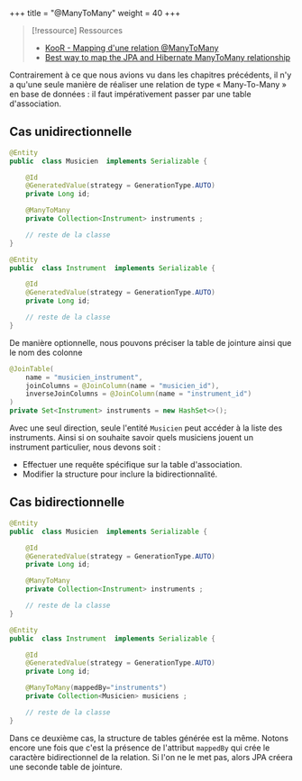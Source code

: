 +++
title = "@ManyToMany"
weight = 40
+++

> [!ressource] Ressources
> - [KooR - Mapping d'une relation @ManyToMany](https://koor.fr/Java/TutorialJEE/jee_jpa_many_to_many.wp)
> - [Best way to map the JPA and Hibernate ManyToMany relationship](https://vladmihalcea.com/the-best-way-to-use-the-manytomany-annotation-with-jpa-and-hibernate/)

Contrairement à ce que nous avions vu dans les chapitres précédents, il n'y a qu'une seule manière de réaliser une relation de type « Many-To-Many » en base de données : il faut impérativement passer par une table d'association. 

## Cas unidirectionnelle 
```java
@Entity
public  class Musicien  implements Serializable {

    @Id
    @GeneratedValue(strategy = GenerationType.AUTO)
    private Long id;

    @ManyToMany
    private Collection<Instrument> instruments ;

    // reste de la classe
}

@Entity
public  class Instrument  implements Serializable {

    @Id
    @GeneratedValue(strategy = GenerationType.AUTO)
    private Long id;

    // reste de la classe
}
```

De manière optionnelle, nous pouvons préciser la table de jointure ainsi que le nom des colonne

```java
@JoinTable(
    name = "musicien_instrument",
    joinColumns = @JoinColumn(name = "musicien_id"),
    inverseJoinColumns = @JoinColumn(name = "instrument_id")
)
private Set<Instrument> instruments = new HashSet<>();
```

Avec une seul direction, seule l'entité `Musicien` peut accéder à la liste des instruments. Ainsi si on souhaite savoir quels musiciens jouent un instrument particulier, nous devons soit :
- Effectuer une requête spécifique sur la table d'association.
- Modifier la structure pour inclure la bidirectionnalité.

## Cas bidirectionnelle
```java
@Entity
public  class Musicien  implements Serializable {

    @Id
    @GeneratedValue(strategy = GenerationType.AUTO)
    private Long id;

    @ManyToMany
    private Collection<Instrument> instruments ;

    // reste de la classe
}

@Entity
public  class Instrument  implements Serializable {

    @Id
    @GeneratedValue(strategy = GenerationType.AUTO)
    private Long id;

    @ManyToMany(mappedBy="instruments")
    private Collection<Musicien> musiciens ;

    // reste de la classe
}
```

Dans ce deuxième cas, la structure de tables générée est la même. Notons encore une fois que c'est la présence de l'attribut `mappedBy` qui crée le caractère bidirectionnel de la relation. Si l'on ne le met pas, alors JPA créera une seconde table de jointure. 
